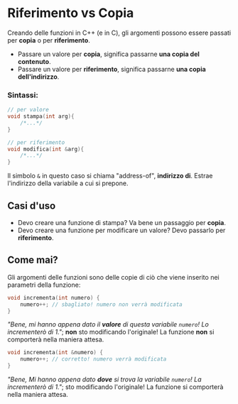 
# Riferimento vs Copia

Creando delle funzioni in C++ (e in C), gli argomenti possono essere passati per **copia** o per **riferimento**.

- Passare un valore per **copia**, significa passarne **una copia del contenuto**.
- Passare un valore per **riferimento**, significa passarne **una copia dell'indirizzo**.

### Sintassi:
```cpp
// per valore
void stampa(int arg){
    /*...*/
}

// per riferimento
void modifica(int &arg){
    /*...*/
}
```

Il simbolo `&` in questo caso si chiama "address-of", **indirizzo di**. Estrae l'indirizzo della variabile a cui si prepone.

## Casi d'uso

- Devo creare una funzione di stampa? Va bene un passaggio per **copia**.
- Devo creare una funzione per modificare un valore? Devo passarlo per **riferimento**.

## Come mai?

Gli argomenti delle funzioni sono delle copie di ciò che viene inserito nei parametri della funzione:

```cpp
void incrementa(int numero) {
    numero++; // sbagliato! numero non verrà modificata
}
```
*"Bene, mi hanno appena dato il **valore** di questa variabile `numero`! Lo incrementerò di 1."*; **non** sto modificando l'originale! La funzione **non** si comporterà nella maniera attesa.

```cpp
void incrementa(int &numero) {
    numero++; // corretto! numero verrà modificata
}
```
*"Bene, Mi hanno appena dato **dove** si trova la variabile `numero`! La incrementerò di 1."*; sto modificando l'originale! La funzione si comporterà nella maniera attesa.